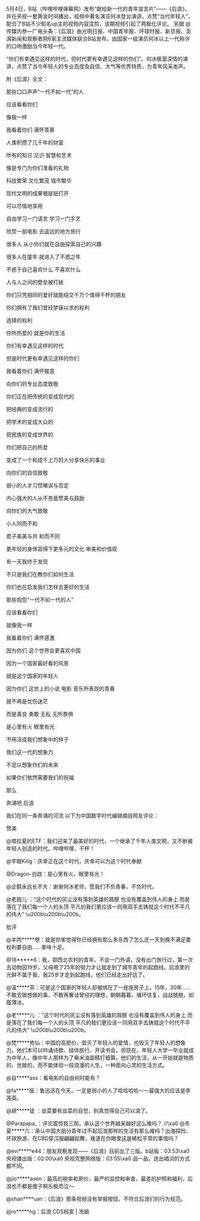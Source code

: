 5月4日，B站（哔哩哔哩弹幕网）发布“献给新一代的青年宣言片”——《后浪》，并在央视一套黄金时间播出，视频中著名演员何冰登台演讲，点赞“当代年轻人”，配合了B站不少知名up主的视频内容混剪，该期视频引起了两极化评论。 另据 @传媒内参—广电头条：《后浪》由光明日报、中国青年报、环球时报、新京报、澎湃新闻和观察者网6家主流媒体联合B站发布，由国家一级演员何冰以上一代称许的口吻激励当今年轻一代。

“你们有幸遇见这样的时代，但时代更有幸遇见这样的你们”。何冰极富深情的演讲，点赞了当今年轻人的专业态度及自信、大气等优秀特质，为青年风采发声。

附《后浪》全文：

那些口口声声“一代不如一代”的人

应该看看你们

像我一样

我看着你们 满怀羡慕

人类积攒了几千年的财富

所有的知识 见识 智慧和艺术

像是专门为你们准备的礼物

科技繁荣 文化繁茂 城市繁华

现代文明的成果被层层打开

可以尽情地享用

自由学习一门语言 学习一门手艺

欣赏一部电影 去遥远的地方旅行

很多人 从小你们就在自由探索自己的兴趣

很多人在童年 就进入了不惑之年

不惑于自己喜欢什么 不喜欢什么

人与人之间的壁垒被打破

你们只凭相同的爱好就能结交千万个值得干杯的朋友

你们拥有了我们曾经梦寐以求的权利

选择的权利

你所热爱的 就是你的生活

你们有幸遇见这样的时代

但是时代更有幸遇见这样的你们

我看着你们 满怀敬意

向你们的专业态度致敬

你们正在把传统的变成现代的

把经典的变成流行的

把学术的变成大众的

把民族的变成世界的

你们把自己的热爱

变成了一个和成千上万的人分享快乐的事业

向你们的自信致敬

弱小的人才习惯嘲讽与否定

内心强大的人从不吝啬赞美与鼓励

向你们的大气致敬

小人同而不和

君子美美与共 和而不同

更年轻的身体容得下更多元的文化 审美和价值观

有一天我终于发现

不只是我们在教你们如何生活

你们也在启发我们怎样去更好的生活

那些抱怨“一代不如一代的人”

应该看看你们

就像我一样

我看着你们 满怀感激

因为你们 这个世界会更喜欢中国

因为一个国家最好看的风景

就是这个国家的年轻人

因为你们 这世上的小说 电影 音乐所表现的青春

就不再是忧伤迷茫

而是善良 勇敢 无私 无所畏惧

是心里有火 眼里有光

不用活成我们想象中的样子

我们这一代的想象力

不足以想象你们的未来

如果你们依然需要我们的祝福

那么

奔涌吧 后浪

我们在同一条奔涌的河流 以下为中国数字时代编辑摘自网友评论：

赞美

@塔拉夏的ETF：我们迎来了最美好的时代，一个继承了千年人类文明，又不断被年轻人创造的时代。哔哩哔哩，干杯！

@芊眠Kilig：庆幸正在这个时代，庆幸可以为这个时代奉献

@Dragon-白啟：是心里有火，眼里有光！

@企鹅永远长不大：谢谢何冰老师，愿我们不负青春，不负时代。

@老甜儿·：“这个时代的灰尘没有落到英雄的肩膀 也没有覆盖到伟人的身上 而是落在了我们每一个人的头顶 平凡的我们更应该一同用双手去铸就这个时代不平凡的伟大” \u200b\u200b\u200b。

批评

@羊肉*****卷：就是你爹觉得你已经拥有那么多东西了怎么还一天到晚不满足要权利要自由……爹味十足。

@18*****6：我，鄂西北农村的青年。不会一门外语，没有出门旅行过，第一次去动物园19岁，父母用了25年的努力才让我走到了城市青年的起跑线。后浪里的光鲜不属于我，我25岁才走到起跑线，他们已经走出好远了。

@温*****茶：可是这个国家的年轻人却被绑在了一座座房子上，15年，30年……不敢去做想做的事，不敢再奢谈曾经的理想，朝朝暮暮，循环往复，战战兢兢，如履薄冰。

@老*****儿·：“这个时代的灰尘没有落到英雄的肩膀 也没有覆盖到伟人的身上 而是落在了我们每一个人的头顶 平凡的我们更应该一同用双手去铸就这个时代不平凡的伟大” \u200b\u200b\u200b。

@梵*****修仙：中国的高房价，毁灭了年轻人的爱情，也毁灭了年轻人的想象力。他们本可以吟诵诗歌、结伴旅行、开读书会。但现在，年轻人大学一毕业就成为中年人，像中年人那样为了柴米油盐精打细算。他们的生活，从一开始就是物质的、世故的，而不能体验一段浪漫的人生，一种面向心灵的生活方式。

@自*****ass：看电影的自由何时能有？

@fa*****版：鲁迅活在今天，一定是弱小的人了哈哈哈哈～～最强大的应该是李莲英。

@胡*****徒 ：韭菜要有韭菜的自觉，别真觉得自己可以浪了。

@Parapapa_：评论震惊我三观，承认这个世界越来越好这么难吗？ //\xa0 @冬夏*****六：承认中国大部分青年过不起后浪那样的生活有那么难吗？出海探险、环球旅游、在CBD穿汉服翩翩起舞，难道在你眼里这是稀松平常的事情吗？

@evi*****e44：朋友观察发现——《后浪》目前出了三版。b站版：03:53\xa0 央视播出版：02:00\xa0 央视完整网络版：03:55\xa0 品一品，连出唱词的方式都不同。

@jio*****asen：最高的税率和房价，最严的监控和审查，最差的护照和福利，后浪也不都是傻子啊乐极而泣～

@shan****uan：《后浪》那条视频没有举报按钮，不符合后浪们的行为规范。

@ro*****ng：后浪  CDS档案 | 洗脑


